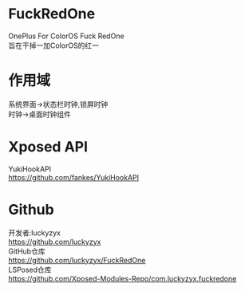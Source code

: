 # FuckRedOne  
OnePlus For ColorOS Fuck RedOne  
旨在干掉一加ColorOS的红一  

# 作用域  
系统界面->状态栏时钟,锁屏时钟  
时钟->桌面时钟组件  

# Xposed API  
YukiHookAPI  
<https://github.com/fankes/YukiHookAPI>  

# Github  
开发者:luckyzyx  
<https://github.com/luckyzyx>  
GitHub仓库  
<https://github.com/luckyzyx/FuckRedOne>  
LSPosed仓库  
<https://github.com/Xposed-Modules-Repo/com.luckyzyx.fuckredone>  
